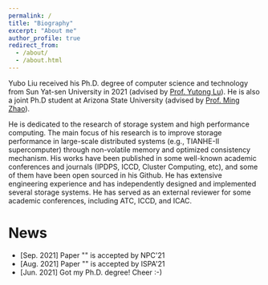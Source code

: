 ```yaml
---
permalink: /
title: "Biography"
excerpt: "About me"
author_profile: true
redirect_from: 
  - /about/
  - /about.html
---
```


Yubo Liu received his Ph.D. degree of computer science and technology from Sun Yat-sen University in 2021 (advised by [Prof. Yutong Lu](https://pages.github.com/)). He is also a joint Ph.D student at Arizona State University (advised by [Prof. Ming Zhao](https://pages.github.com/)). 

He is dedicated to the research of storage system and high performance computing. The main focus of his research is to improve storage performance in large-scale distributed systems (e.g., TIANHE-II supercomputer) through non-volatile memory and optimized consistency mechanism. His works have been published in some well-known academic conferences and journals (IPDPS, ICCD, Cluster Computing, etc), and some of them have been open sourced in his Github. He has extensive engineering experience and has independently designed and implemented several storage systems. He has served as an external reviewer for some academic conferences, including ATC, ICCD, and ICAC. 


News
======
* [Sep. 2021] Paper "" is accepted by NPC'21
* [Aug. 2021] Paper "" is accepted by ISPA'21
* [Jun. 2021] Got my Ph.D. degree! Cheer :-)


